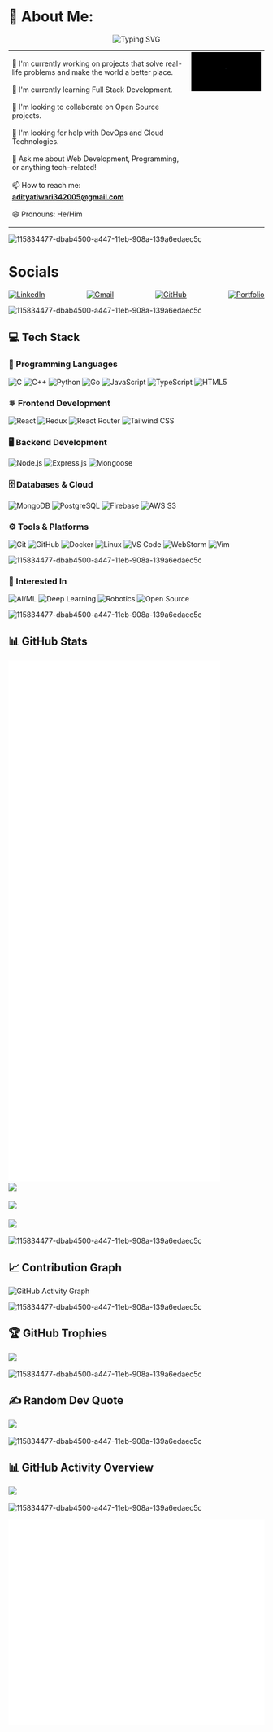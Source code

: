 # 💫 About Me:  
<p align="center">
  <img src="https://readme-typing-svg.herokuapp.com?font=Fira+Code&pause=1000&color=F72585&center=true&vCenter=true&width=435&lines=Full+Stack+Developer;Open+Source+Contributor;Competitive+Programmer;Always+Learning+New+Things" alt="Typing SVG" />
</p>
<table>
<tr>
<td width="70%" valign="top">

🔭 I'm currently working on projects that solve real-life problems and make the world a better place.<br>  
🌱 I'm currently learning Full Stack Development.<br>  
👯 I'm looking to collaborate on Open Source projects.<br>  
🤔 I'm looking for help with DevOps and Cloud Technologies.<br>  
💬 Ask me about Web Development, Programming, or anything tech-related!<br>  
📫 How to reach me: **adityatiwari342005@gmail.com**<br>  
😄 Pronouns: He/Him<br>  

</td>
<td width="30%" valign="top" align="center">

<!-- Replace with GIF or live hosted animation -->
<a href="https://adityatiwari342005.github.io/Enhance_Profile_Readme/">
  <img src="assests/Untitledvideo-MadewithClipchamp-ezgif.com-video-to-gif-converter.gif" width="400" />
</a>


</td>
</tr>
</table>

![115834477-dbab4500-a447-11eb-908a-139a6edaec5c](https://user-images.githubusercontent.com/105775899/235299569-e15e9b1c-09cc-492a-ad8e-cef25979d4d1.gif)

<!-- Socials: flex, full-width, badges scaled 1.5x -->
# Socials

<div style="display:flex; justify-content:space-between; align-items:center; gap:12px; width:100%; flex-wrap:wrap;">
  <a href="https://www.linkedin.com/in/aditya-tiwari-141bb3293/" target="_blank" rel="noopener noreferrer" style="display:inline-block;">
    <img src="https://img.shields.io/badge/LinkedIn-%230A66C2.svg?style=for-the-badge&logo=linkedin&logoColor=white"
         alt="LinkedIn" height="42" />
  </a>

  <a href="mailto:adityatiwari342005@gmail.com" style="display:inline-block;">
    <img src="https://img.shields.io/badge/Gmail-%23EA4335.svg?style=for-the-badge&logo=gmail&logoColor=white"
         alt="Gmail" height="42" />
  </a>

  <a href="https://github.com/AdityaTiwari342005" target="_blank" rel="noopener noreferrer" style="display:inline-block;">
    <img src="https://img.shields.io/badge/GitHub-%23181717.svg?style=for-the-badge&logo=github&logoColor=white"
         alt="GitHub" height="42" />
  </a>

  <a href="https://your-portfolio-link.com" target="_blank" rel="noopener noreferrer" style="display:inline-block;">
    <img src="https://img.shields.io/badge/Portfolio-%23000000.svg?style=for-the-badge&logo=vercel&logoColor=white"
         alt="Portfolio" height="42" />
  </a>
</div>


![115834477-dbab4500-a447-11eb-908a-139a6edaec5c](https://user-images.githubusercontent.com/105775899/235299569-e15e9b1c-09cc-492a-ad8e-cef25979d4d1.gif)

## 💻 Tech Stack  

### 📝 Programming Languages  
![C](https://img.shields.io/badge/C-%23A8B9CC.svg?style=for-the-badge&logo=c&logoColor=black) 
![C++](https://img.shields.io/badge/C++-%2300599C.svg?style=for-the-badge&logo=c%2B%2B&logoColor=white) 
![Python](https://img.shields.io/badge/Python-%233776AB.svg?style=for-the-badge&logo=python&logoColor=white) 
![Go](https://img.shields.io/badge/Go-%2300ADD8.svg?style=for-the-badge&logo=go&logoColor=white) 
![JavaScript](https://img.shields.io/badge/JavaScript-%23F7DF1E.svg?style=for-the-badge&logo=javascript&logoColor=black) 
![TypeScript](https://img.shields.io/badge/TypeScript-%230076D6.svg?style=for-the-badge&logo=typescript&logoColor=white) 
![HTML5](https://img.shields.io/badge/HTML5-%23FF5733.svg?style=for-the-badge&logo=html5&logoColor=white) 

### ⚛️ Frontend Development  
![React](https://img.shields.io/badge/React-%2361DAFB.svg?style=for-the-badge&logo=react&logoColor=black) 
![Redux](https://img.shields.io/badge/Redux-%23764ABC.svg?style=for-the-badge&logo=redux&logoColor=white) 
![React Router](https://img.shields.io/badge/React_Router-%23CA4245.svg?style=for-the-badge&logo=react-router&logoColor=white) 
![Tailwind CSS](https://img.shields.io/badge/Tailwind_CSS-%2338B2AC.svg?style=for-the-badge&logo=tailwind-css&logoColor=white)  

### 🖥️ Backend Development  
![Node.js](https://img.shields.io/badge/Node.js-%2381C784.svg?style=for-the-badge&logo=node.js&logoColor=black) 
![Express.js](https://img.shields.io/badge/Express.js-%23303030.svg?style=for-the-badge&logo=express&logoColor=white) 
![Mongoose](https://img.shields.io/badge/Mongoose-%23880000.svg?style=for-the-badge&logo=mongoose&logoColor=white)  

### 🗄️ Databases & Cloud  
![MongoDB](https://img.shields.io/badge/MongoDB-%234CAF50.svg?style=for-the-badge&logo=mongodb&logoColor=white) 
![PostgreSQL](https://img.shields.io/badge/PostgreSQL-%23006482.svg?style=for-the-badge&logo=postgresql&logoColor=white) 
![Firebase](https://img.shields.io/badge/Firebase-%23FFCA28.svg?style=for-the-badge&logo=firebase&logoColor=black) 
![AWS S3](https://img.shields.io/badge/AWS_S3-%23FF9900.svg?style=for-the-badge&logo=amazon-aws&logoColor=white)  

### ⚙️ Tools & Platforms  
![Git](https://img.shields.io/badge/Git-%23F05033.svg?style=for-the-badge&logo=git&logoColor=white) 
![GitHub](https://img.shields.io/badge/GitHub-%23181717.svg?style=for-the-badge&logo=github&logoColor=white) 
![Docker](https://img.shields.io/badge/Docker-%232496ED.svg?style=for-the-badge&logo=docker&logoColor=white) 
![Linux](https://img.shields.io/badge/Linux-%23FCC624.svg?style=for-the-badge&logo=linux&logoColor=black) 
![VS Code](https://img.shields.io/badge/VS_Code-%23007ACC.svg?style=for-the-badge&logo=visual-studio-code&logoColor=white) 
![WebStorm](https://img.shields.io/badge/WebStorm-%23000000.svg?style=for-the-badge&logo=webstorm&logoColor=white) 
![Vim](https://img.shields.io/badge/Vim-%23019733.svg?style=for-the-badge&logo=vim&logoColor=white)  

![115834477-dbab4500-a447-11eb-908a-139a6edaec5c](https://user-images.githubusercontent.com/105775899/235299569-e15e9b1c-09cc-492a-ad8e-cef25979d4d1.gif)

### 🚀 Interested In  
![AI/ML](https://img.shields.io/badge/Artificial_Intelligence-%23000000.svg?style=for-the-badge&logo=probot&logoColor=white) 
![Deep Learning](https://img.shields.io/badge/Deep_Learning-%23FF6F00.svg?style=for-the-badge&logo=tensorflow&logoColor=white) 
![Robotics](https://img.shields.io/badge/Robotics-%230076D6.svg?style=for-the-badge&logo=android&logoColor=white) 
![Open Source](https://img.shields.io/badge/Open_Source-%23F05032.svg?style=for-the-badge&logo=open-source-initiative&logoColor=white)  

![115834477-dbab4500-a447-11eb-908a-139a6edaec5c](https://user-images.githubusercontent.com/105775899/235299569-e15e9b1c-09cc-492a-ad8e-cef25979d4d1.gif)

## 📊 GitHub Stats  
![Metrics](https://github.com/ADITYATIWARI342005/ADITYATIWARI342005/blob/master/github-metrics.svg)<br>
![](https://github-readme-stats.vercel.app/api?username=AdityaTiwari342005&theme=tokyonight&hide_border=false&include_all_commits=true&count_private=true)<br>  
![](https://github-readme-streak-stats.herokuapp.com/?user=AdityaTiwari342005&theme=tokyonight&hide_border=false)<br>  
![](https://github-readme-stats.vercel.app/api/top-langs/?username=AdityaTiwari342005&theme=tokyonight&hide_border=false&include_all_commits=true&count_private=true&layout=compact)  

![115834477-dbab4500-a447-11eb-908a-139a6edaec5c](https://user-images.githubusercontent.com/105775899/235299569-e15e9b1c-09cc-492a-ad8e-cef25979d4d1.gif)

## 📈 Contribution Graph  
![GitHub Activity Graph](https://github-readme-activity-graph.vercel.app/graph?username=AdityaTiwari342005&theme=tokyo-night&hide_border=true)  

![115834477-dbab4500-a447-11eb-908a-139a6edaec5c](https://user-images.githubusercontent.com/105775899/235299569-e15e9b1c-09cc-492a-ad8e-cef25979d4d1.gif)

## 🏆 GitHub Trophies  
![](https://github-profile-trophy.vercel.app/?username=AdityaTiwari342005&theme=tokyonight&no-frame=false&no-bg=true&margin-w=4)  

![115834477-dbab4500-a447-11eb-908a-139a6edaec5c](https://user-images.githubusercontent.com/105775899/235299569-e15e9b1c-09cc-492a-ad8e-cef25979d4d1.gif)

## ✍️ Random Dev Quote  
![](https://quotes-github-readme.vercel.app/api?type=horizontal&theme=tokyonight)  

![115834477-dbab4500-a447-11eb-908a-139a6edaec5c](https://user-images.githubusercontent.com/105775899/235299569-e15e9b1c-09cc-492a-ad8e-cef25979d4d1.gif)

## 📊 GitHub Activity Overview  
![](https://github-profile-summary-cards.vercel.app/api/cards/profile-details?username=ADITYATIWARI342005&theme=github_dark)  

![115834477-dbab4500-a447-11eb-908a-139a6edaec5c](https://user-images.githubusercontent.com/105775899/235299569-e15e9b1c-09cc-492a-ad8e-cef25979d4d1.gif)

![](https://raw.githubusercontent.com/ADITYATIWARI342005/ADITYATIWARI342005/main/metrics.plugin.activity.svg)  
